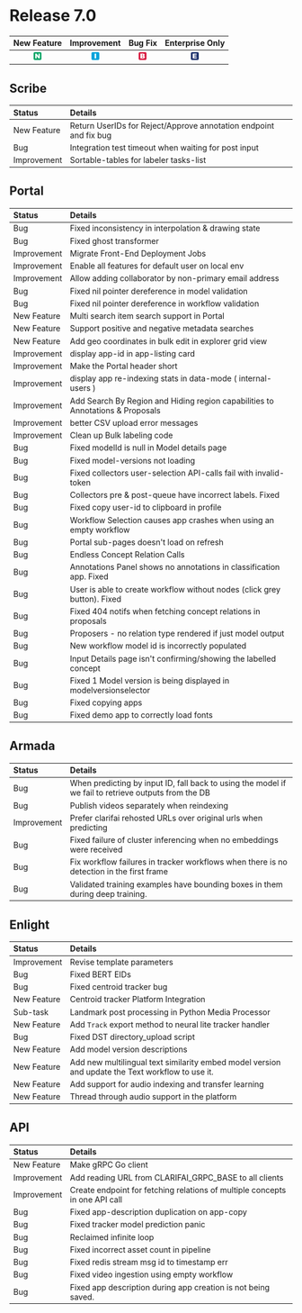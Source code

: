 # Release 7.0

| New Feature | Improvement | Bug Fix | Enterprise Only |
| :---: | :---: | :---: | :---: |
| ![new-feature](../../.gitbook/assets/new_feature%20%281%29.jpg) | ![improvement](../../.gitbook/assets/improvement%20%2819%29%20%281%29%20%2825%29.jpg) | ![bug](../../.gitbook/assets/bug%20%28196%29%20%28452%29%20%284%29%20%2817%29.jpg) | ![enterprise](../../.gitbook/assets/enterprise%20%2818%29%20%2816%29%20%281%29%20%282%29.jpg) |

## Scribe

| Status | Details |
| :--- | :--- |
| New Feature | Return UserIDs for Reject/Approve annotation endpoint and fix bug |
| Bug | Integration test timeout when waiting for post input |
| Improvement | Sortable-tables for labeler tasks-list |

## Portal

| Status | Details |
| :--- | :--- |
| Bug | Fixed inconsistency in interpolation & drawing state |
| Bug | Fixed ghost transformer |
| Improvement | Migrate Front-End Deployment Jobs |
| Improvement | Enable all features for default user on local env |
| Improvement | Allow adding collaborator by non-primary email address |
| Bug | Fixed nil pointer dereference in model validation |
| Bug | Fixed nil pointer dereference in workflow validation |
| New Feature | Multi search item search support in Portal |
| New Feature | Support positive and negative metadata searches |
| New Feature | Add geo coordinates in bulk edit in explorer grid view |
| Improvement | display app-id in app-listing card |
| Improvement | Make the Portal header short |
| Improvement | display app re-indexing stats in data-mode \( internal-users \) |
| Improvement | Add Search By Region and Hiding region capabilities to Annotations & Proposals |
| Improvement | better CSV upload error messages |
| Improvement | Clean up Bulk labeling code |
| Bug | Fixed modelId is null in Model details page |
| Bug | Fixed model-versions not loading |
| Bug | Fixed collectors user-selection API-calls fail with invalid-token |
| Bug | Collectors pre & post-queue have incorrect labels. Fixed |
| Bug | Fixed copy user-id to clipboard in profile |
| Bug | Workflow Selection causes app crashes when using an empty workflow |
| Bug | Portal sub-pages doesn't load on refresh |
| Bug | Endless Concept Relation Calls |
| Bug | Annotations Panel shows no annotations in classification app. Fixed |
| Bug | User is able to create workflow without nodes \(click grey button\). Fixed |
| Bug | Fixed 404 notifs when fetching concept relations in proposals |
| Bug | Proposers - no relation type rendered if just model output |
| Bug | New workflow model id is incorrectly populated |
| Bug | Input Details page isn't confirming/showing the labelled concept |
| Bug | Fixed 1 Model version is being displayed in modelversionselector |
| Bug | Fixed copying apps |
| Bug | Fixed demo app to correctly load fonts |

## Armada

| Status | Details |
| :--- | :--- |
| Bug | When predicting by input ID, fall back to using the model if we fail to retrieve outputs from the DB |
| Bug | Publish videos separately when reindexing |
| Improvement | Prefer clarifai rehosted URLs over original urls when predicting |
| Bug | Fixed failure of cluster inferencing when no embeddings were received |
| Bug | Fix workflow failures in tracker workflows when there is no detection in the first frame |
| Bug | Validated training examples have bounding boxes in them during deep training. |

## Enlight

| Status | Details |
| :--- | :--- |
| Improvement | Revise template parameters |
| Bug | Fixed BERT EIDs |
| Bug | Fixed centroid tracker bug |
| New Feature | Centroid tracker Platform Integration |
| Sub-task | Landmark post processing in Python Media Processor |
| New Feature | Add `Track` export method to neural lite tracker handler |
| Bug | Fixed DST directory\_upload script |
| New Feature | Add model version descriptions |
| New Feature | Add new multilingual text similarity embed model version and update the Text workflow to use it. |
| New Feature | Add support for audio indexing and transfer learning |
| New Feature | Thread through audio support in the platform |

## API

| Status | Details |
| :--- | :--- |
| New Feature | Make gRPC Go client |
| Improvement | Add reading URL from CLARIFAI\_GRPC\_BASE to all clients |
| Improvement | Create endpoint for fetching relations of multiple concepts in one API call |
| Bug | Fixed app-description duplication on app-copy |
| Bug | Fixed tracker model prediction panic |
| Bug | Reclaimed infinite loop |
| Bug | Fixed incorrect asset count in pipeline |
| Bug | Fixed redis stream msg id to timestamp err |
| Bug | Fixed video ingestion using empty workflow |
| Bug | Fixed app description during app creation is not being saved. |

